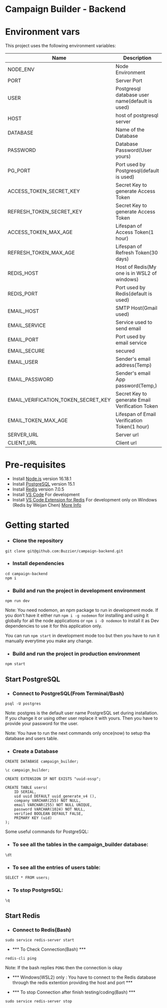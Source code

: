 # Campaign Builder - Backend


# Environment vars
This project uses the following environment variables:

| Name                                | Description                                        | Default Value                                  |
| ----------------------------------- | -------------------------------------------------- | -----------------------------------------------|
| NODE_ENV                            | Node Environment                                   | development                                    |
| PORT                                | Server Port                                        | 3001                                           |
| USER                                | Postgresql database user name(default is used)     | postgres                                       |
| HOST                                | host of postgresql server                          | localhost                                      |
| DATABASE                            | Name of the Database                               | campaign_builder                               |
| PASSWORD                            | Database Password(User yours)                      | pg1234                                         |
| PG_PORT                             | Port used by Postgresql(default is used)           | 5432                                           |
| ACCESS_TOKEN_SECRET_KEY             | Secret Key to generate Access Token                | 22d2c9d44f0354c24fdb8b0e7286112a96aa8ae0d7dbd86c644e5a2a08c832655c1b8a35e7a4dd7271d0eff3a8b87f7acac14fc1750f81858814266de8e99f10      |
| REFRESH_TOKEN_SECRET_KEY            | Secret Key to generate Access Token                | 717d31efdda19fb3494eac54986bb6268029d58a905627173f8cb5e83392f666ec7d607847f53d0842fb66b14598fc080f9dff0cb1dcff6174c260deb0909d14      |
| ACCESS_TOKEN_MAX_AGE                | Lifespan of Access Token(1 hour)                   | 3600                                           |
| REFRESH_TOKEN_MAX_AGE               | Lifespan of Refresh Token(30 days)                 | 2592000                                        |
| REDIS_HOST                          | Host of Redis(My one is in WSL2 of windows)        | 127.0.0.1                                      |
| REDIS_PORT                          | Port used by Redis(default is used)                | 6379                                           |
| EMAIL_HOST                          | SMTP Host(Gmail used)                              | smtp.gmail.com                                 |
| EMAIL_SERVICE                       | Service used to send email                         | gmail                                          |
| EMAIL_PORT                          | Port used by email service                         | 587                                            |
| EMAIL_SECURE                        | secured                                            | true                                           |
| EMAIL_USER                          | Sender's email address(Temp)                       | testing.email.2029@gmail.com                   |
| EMAIL_PASSWORD                      | Sender's email  App password(Temp,)                | arjrsqrrvldtzhll                               |
| EMAIL_VERIFICATION_TOKEN_SECRET_KEY | Secret Key to generate Email Verification Token    | d912b6fe8387f52a24bc654695abf0431bcfaacdbf116efc7e6954f04775c4d70d38cce19c7aa484e05861347b798c0e005451a8aa0cd68d795f565247387d60            |
| EMAIL_TOKEN_MAX_AGE                 | Lifespan of Email Verification Token(1 hour)       | 3600                                           |
| SERVER_URL                          | Server url                                         | http://localhost:3001                          |
| CLIENT_URL                          | Client url                                         | http://localhost:3000                          |


# Pre-requisites
- Install [Node.js](https://nodejs.org/en/) version 16.18.1
- Install [PostgreSQL](https://www.postgresql.org/download/) version 15.1
- Install [Redis](https://redis.io/docs/getting-started/installation/) version 7.0.5
- Install [VS Code](https://code.visualstudio.com/download) For development
- Install [VS Code Extension for Redis]() For development only on Windows (Redis by Weijan Chen) [More Info](https://learn.microsoft.com/en-us/windows/wsl/tutorials/wsl-database)


# Getting started

- ### Clone the repository
```
git clone git@github.com:Buzzier/campaign-backend.git
```

- ### Install dependencies
```
cd campaign-backend
npm i
```

- ### Build and run the project in development environment
```
npm run dev
```

Note: You need nodemon, an npm package to run in development mode. If you don't
have it either run `npm i -g nodemon` for installing and using it globally for
all the node applications or `npm i -D nodemon` to install it as Dev
dependencies to use it for this application only.

You can run `npm start` in development mode too but then you have to
run it manually everytime you make any change.

- ### Build and run the project in production environment
```
npm start
```

## Start PostgreSQL

- ### Connect to PostgreSQL(From Terminal/Bash)
```
psql -U postgres
```

Note: postgres is the default user name PostgreSQL set during installation.
If you change it or using other user replace it with yours. Then you have
to provide your password for the user.

Note: You have to run the next commands only once(now) to setup tha database
and users table.
- ### Create a Database
```
CREATE DATABASE campaign_builder;
```

```
\c campaign_builder;
```

```
CREATE EXTENSION IF NOT EXISTS "uuid-ossp";
```

```
CREATE TABLE users(
    ID SERIAL,
    uid uuid DEFAULT uuid_generate_v4 (),
    company VARCHAR(255) NOT NULL,
    email VARCHAR(255) NOT NULL UNIQUE,
    password VARCHAR(1024) NOT NULL,
    verified BOOLEAN DEFAULT FALSE,
    PRIMARY KEY (uid) 
);
```

Some useful commands for PostgreSQL:

- ### To see all the tables in the campaign_builder database:
```
\dt
```

- ### To see all the entries of users table:
```
SELECT * FROM users;
```

- ### To stop PostgreSQL:
```
\q
```

## Start Redis

- ### Connect to Redis(Bash)
```
sudo service redis-server start
```

- *** To Check Connection(Bash) ***
```
redis-cli ping
```
Note: If the bash replies `PONG` then the connection is okay

-  *** Windows(WSL2) only : You have to connect to the Redis database through the redis extention providing the host and port ***

-  *** To stop Connection after finish testing/coding(Bash) ***
```
sudo service redis-server stop
```
